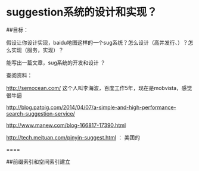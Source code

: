 # suggestion系统的设计和实现？

##目标：

假设让你设计实现，baidu地图这样的一个sug系统？怎么设计（高并发行、）？怎么实现（服务，实现）？

能写出一篇文章，sug系统的开发和设计   ？


查阅资料：

http://semocean.com/    这个人叫李海波，百度工作5年，现在是mobvista，感觉很牛逼

http://blog.patpig.com/2014/04/07/a-simple-and-high-performance-search-suggestion-service/


http://www.manew.com/blog-166817-17390.html


http://tech.meituan.com/pinyin-suggest.html ： 美团的


====


##前缀索引和空间索引建立



